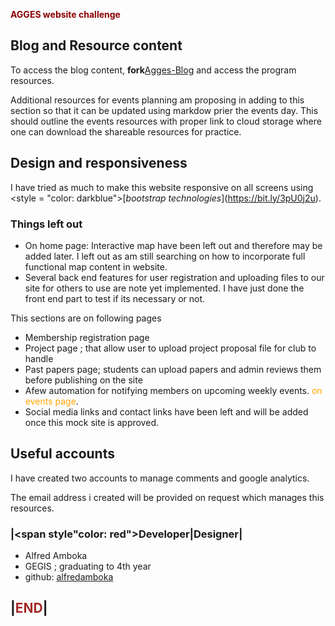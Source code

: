 <span style = "color: darkred">**AGGES website challenge**</span>
<!-- AGGES website challenge 

Points to note:
       Am a beginner when i comes to developing complete projects like this.
       There are also issues which may need fixing.
       Most importantly  blog content and main site content are separate and am trying to figure out how to merge them to single repository. This happened as initially i started working using bootstrap and later switched to jerky. This imply that blog repository will be fork from my github repo
-->

##  Blog and Resource content

To access the blog content, **fork**[Agges-Blog](https://github.com/alfredamboka/Agges-Blog) and access the program resources.

Additional resources for events planning am proposing in adding to this section so that it can be updated using markdow prier the events day. This should outline the events resources with proper link to cloud storage where one can download the shareable resources for practice.

## Design and  responsiveness

I have tried as much to make this website responsive on all screens using <style = "color: darkblue">[*bootstrap technologies*]</style>(https://bit.ly/3pU0j2u).

### Things left out 

+ On home page: Interactive map have been left out and therefore may be added later. I left out as am still searching on how to incorporate full functional map content in website.
+ Several back end  features for  user registration and uploading files to our site for others to use are note yet implemented. I have just done the front end part to test if its necessary or not.

This sections are on following pages
+ Membership registration page
+ Project page ; that allow user to upload project proposal file for club to handle
+ Past papers page; students can upload papers and admin reviews them before publishing on the site
+ Afew automation for notifying members on upcoming weekly events. <span style = "color: orange">on events page</span>.
+ Social media links and contact links have been left and will be added once this mock site is approved.
  
## Useful accounts

I have created two accounts to manage comments and google analytics.

The email address i created will be provided on request which manages this resources.

### |<span style"color: red">Developer|Designer</span>|

+ Alfred Amboka
+ GEGIS ; graduating to 4th year
+ github: [alfredamboka](https://github.com/alfredamboka)

## |<span style = "color: brown">**END**</span>|